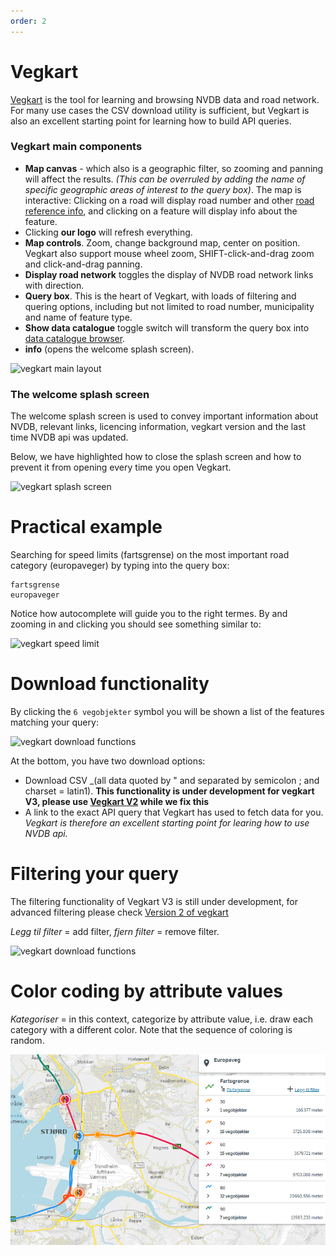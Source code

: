 ```yaml
---
order: 2
---
```

# Vegkart 

[Vegkart](https://vegkart.atlas.vegvesen.no) is the tool for learning and browsing NVDB data and road network. For many  use cases the CSV download utility is sufficient, but Vegkart is also an excellent starting point for learning how to build API queries. 

### Vegkart main components 

  * **Map canvas** - which also is a geographic filter, so zooming and panning will affect the results. _(This can be overruled by adding the name of specific geographic areas of interest to the query box)_. The map is interactive: Clicking on a road will display road number and other [road reference info](./konsept4_roadreference.md), and clicking on a feature will display info about the feature. 
  * Clicking **our logo** will refresh everything. 
  * **Map controls**. Zoom, change background map, center on position. Vegkart also support mouse wheel zoom, SHIFT-click-and-drag zoom and click-and-drag panning.  
  * **Display road network** toggles the display of NVDB road network links with direction. 
  *  **Query box**. This is the heart of Vegkart, with loads of filtering and quering options, including but not limited to road number, municipality and name of feature type. 
  * **Show data catalogue** toggle switch will transform the query box into [data catalogue browser](./konsept2_datakatalog.md).  
  * **info** (opens the welcome splash screen). 
 
![vegkart main layout](./pics/vegkart_main.png)

### The welcome splash screen 

The welcome splash screen is used to convey important information about NVDB, relevant links, licencing information, vegkart version and the last time NVDB api was updated. 

Below, we have highlighted how to close the splash screen and how to prevent it from opening every time you open Vegkart. 

![vegkart splash screen](./pics/vegkart_splash.png)

# Practical example

Searching for speed limits (fartsgrense) on the most important road category (europaveger) by typing into the query box: 
```
fartsgrense
europaveger
```  
Notice how autocomplete will guide you to the right termes. By and zooming in and clicking you should see something similar to: 

![vegkart speed limit](./pics/vegkart_fartsgrense.png)

# Download functionality

By clicking the `6 vegobjekter` symbol you will be shown a list of the features matching your query:

![vegkart download functions](./pics/vegkart_lastned.png)

At the bottom, you have two download options: 
  * Download CSV _(all data quoted by " and separated by semicolon ; and charset = latin1). **This functionality is under development for vegkart V3, please use [Vegkart V2](http://vegkart.no) while we fix this** 
  * A link to the exact API query that Vegkart has used to fetch data for you. _Vegkart is therefore an excellent starting point for learing how to use NVDB api._
  
# Filtering your query

The filtering functionality of Vegkart V3 is still under development, for advanced filtering please check [Version 2 of vegkart](http://vegkart.no)

_Legg til filter_ = add filter, _fjern filter_ = remove filter. 

![vegkart download functions](./pics/vegkart_v2_filter.png)
  
# Color coding by attribute values

_Kategoriser_ = in this context, categorize by attribute value, i.e. draw each category with a different color. Note that the sequence of coloring is random. 

![vegkart cateogires](./pics/vegkartV3_kategorisering.png)